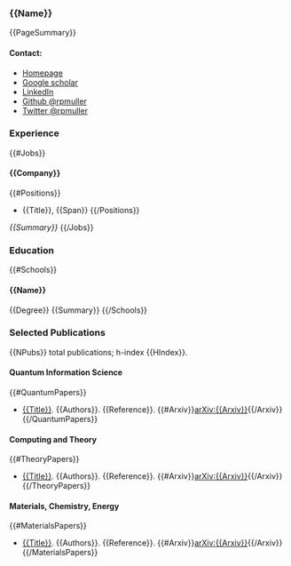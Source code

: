 
### {{Name}}
{{PageSummary}}

#### Contact:
- [Homepage](https://rmuller.net)
- [Google scholar](https://scholar.google.com/citations?user=ihGf4wgAAAAJ)
- [LinkedIn](https://in.linkedin.com/in/rick-muller-62082a)
- [Github @rpmuller](http://github.com/rpmuller)
- [Twitter @rpmuller](ttp://twitter.com/rpmuller)

      
### Experience
{{#Jobs}}
#### {{Company}}
{{#Positions}}
  - {{Title}}, {{Span}}
{{/Positions}}

_{{Summary}}_
{{/Jobs}}

### Education
{{#Schools}}
#### {{Name}}
{{Degree}} {{Summary}}
{{/Schools}}

### Selected Publications
{{NPubs}} total publications; h-index {{HIndex}}.

#### Quantum Information Science
{{#QuantumPapers}} 
- [{{Title}}]({{URL}}). {{Authors}}. {{Reference}}. {{#Arxiv}}[arXiv:{{Arxiv}}]({{Arxiv}}){{/Arxiv}}
{{/QuantumPapers}}

#### Computing and Theory
{{#TheoryPapers}}
- [{{Title}}]({{URL}}). {{Authors}}. {{Reference}}. {{#Arxiv}}[arXiv:{{Arxiv}}]({{Arxiv}}){{/Arxiv}}
{{/TheoryPapers}}

#### Materials, Chemistry, Energy
{{#MaterialsPapers}}
- [{{Title}}]({{URL}}). {{Authors}}. {{Reference}}. {{#Arxiv}}[arXiv:{{Arxiv}}]({{Arxiv}}){{/Arxiv}}
{{/MaterialsPapers}}

